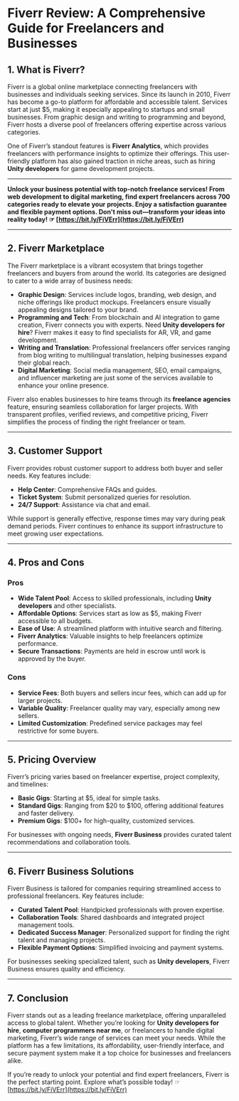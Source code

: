 # Fiverr Review: A Comprehensive Guide for Freelancers and Businesses



## 1. What is Fiverr?

Fiverr is a global online marketplace connecting freelancers with businesses and individuals seeking services. Since its launch in 2010, Fiverr has become a go-to platform for affordable and accessible talent. Services start at just $5, making it especially appealing to startups and small businesses. From graphic design and writing to programming and beyond, Fiverr hosts a diverse pool of freelancers offering expertise across various categories.

One of Fiverr’s standout features is **Fiverr Analytics**, which provides freelancers with performance insights to optimize their offerings. This user-friendly platform has also gained traction in niche areas, such as hiring **Unity developers** for game development projects.

---

**Unlock your business potential with top-notch freelance services! From web development to digital marketing, find expert freelancers across 700 categories ready to elevate your projects. Enjoy a satisfaction guarantee and flexible payment options. Don't miss out—transform your ideas into reality today! ☞ [https://bit.ly/FiVErr](https://bit.ly/FiVErr)**

---

## 2. Fiverr Marketplace

The Fiverr marketplace is a vibrant ecosystem that brings together freelancers and buyers from around the world. Its categories are designed to cater to a wide array of business needs:

- **Graphic Design**: Services include logos, branding, web design, and niche offerings like product mockups. Freelancers ensure visually appealing designs tailored to your brand.
- **Programming and Tech**: From blockchain and AI integration to game creation, Fiverr connects you with experts. Need **Unity developers for hire**? Fiverr makes it easy to find specialists for AR, VR, and game development.
- **Writing and Translation**: Professional freelancers offer services ranging from blog writing to multilingual translation, helping businesses expand their global reach.
- **Digital Marketing**: Social media management, SEO, email campaigns, and influencer marketing are just some of the services available to enhance your online presence.

Fiverr also enables businesses to hire teams through its **freelance agencies** feature, ensuring seamless collaboration for larger projects. With transparent profiles, verified reviews, and competitive pricing, Fiverr simplifies the process of finding the right freelancer or team.

---

## 3. Customer Support

Fiverr provides robust customer support to address both buyer and seller needs. Key features include:

- **Help Center**: Comprehensive FAQs and guides.
- **Ticket System**: Submit personalized queries for resolution.
- **24/7 Support**: Assistance via chat and email.

While support is generally effective, response times may vary during peak demand periods. Fiverr continues to enhance its support infrastructure to meet growing user expectations.

---

## 4. Pros and Cons

### **Pros**
- **Wide Talent Pool**: Access to skilled professionals, including **Unity developers** and other specialists.
- **Affordable Options**: Services start as low as $5, making Fiverr accessible to all budgets.
- **Ease of Use**: A streamlined platform with intuitive search and filtering.
- **Fiverr Analytics**: Valuable insights to help freelancers optimize performance.
- **Secure Transactions**: Payments are held in escrow until work is approved by the buyer.

### **Cons**
- **Service Fees**: Both buyers and sellers incur fees, which can add up for larger projects.
- **Variable Quality**: Freelancer quality may vary, especially among new sellers.
- **Limited Customization**: Predefined service packages may feel restrictive for some buyers.

---

## 5. Pricing Overview

Fiverr’s pricing varies based on freelancer expertise, project complexity, and timelines:

- **Basic Gigs**: Starting at $5, ideal for simple tasks.
- **Standard Gigs**: Ranging from $20 to $100, offering additional features and faster delivery.
- **Premium Gigs**: $100+ for high-quality, customized services.

For businesses with ongoing needs, **Fiverr Business** provides curated talent recommendations and collaboration tools.

---

## 6. Fiverr Business Solutions

Fiverr Business is tailored for companies requiring streamlined access to professional freelancers. Key features include:

- **Curated Talent Pool**: Handpicked professionals with proven expertise.
- **Collaboration Tools**: Shared dashboards and integrated project management tools.
- **Dedicated Success Manager**: Personalized support for finding the right talent and managing projects.
- **Flexible Payment Options**: Simplified invoicing and payment systems.

For businesses seeking specialized talent, such as **Unity developers**, Fiverr Business ensures quality and efficiency.

---

## 7. Conclusion

Fiverr stands out as a leading freelance marketplace, offering unparalleled access to global talent. Whether you’re looking for **Unity developers for hire**, **computer programmers near me**, or freelancers to handle digital marketing, Fiverr’s wide range of services can meet your needs. While the platform has a few limitations, its affordability, user-friendly interface, and secure payment system make it a top choice for businesses and freelancers alike.

If you’re ready to unlock your potential and find expert freelancers, Fiverr is the perfect starting point. Explore what’s possible today! ☞ [https://bit.ly/FiVErr](https://bit.ly/FiVErr)


